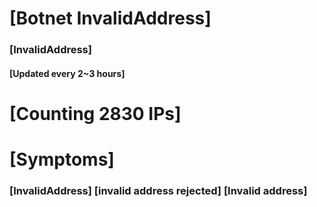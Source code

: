 # [Botnet InvalidAddress]
### [InvalidAddress]
#### [Updated every 2~3 hours]

# [Counting 2830 IPs]

# [Symptoms] 

###   [InvalidAddress] [invalid address rejected] [Invalid address]
